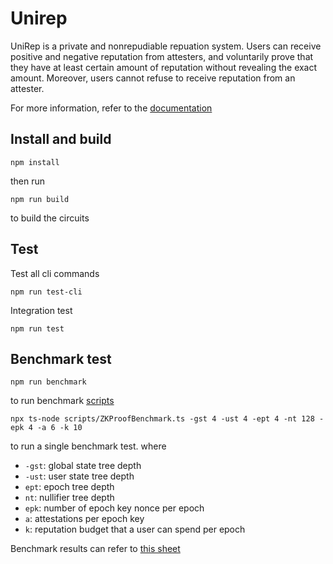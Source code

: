 # Unirep
UniRep is a private and nonrepudiable repuation system. Users can receive positive and negative reputation from attesters, and voluntarily prove that they have at least certain amount of reputation without revealing the exact amount. Moreover, users cannot refuse to receive reputation from an attester.

For more information, refer to the [documentation](https://vivi432.gitbook.io/unirep/)

## Install and build

```
npm install
```

then run

```
npm run build
``` 
to build the circuits

## Test
Test all cli commands
```
npm run test-cli
```

Integration test
```
npm run test
```

## Benchmark test
```
npm run benchmark
```
to run benchmark [scripts](https://github.com/vivianjeng/UniRep/blob/benchmark/scripts/ZKProofBenchmark.sh)

```
npx ts-node scripts/ZKProofBenchmark.ts -gst 4 -ust 4 -ept 4 -nt 128 -epk 4 -a 6 -k 10
```
to run a single benchmark test. where 
- `-gst`: global state tree depth
- `-ust`: user state tree depth
- `ept`: epoch tree depth
- `nt`: nullifier tree depth
- `epk`: number of epoch key nonce per epoch
- `a`: attestations per epoch key
- `k`: reputation budget that a user can spend per epoch

Benchmark results can refer to [this sheet](https://docs.google.com/spreadsheets/d/1X7IZnTtKii-eNQ6TGMJ5M7CNSVSDLq_2ebJ5MtcpZMk/edit?usp=sharing)